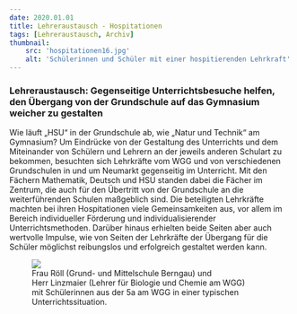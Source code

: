 ```yaml
---
date: 2020.01.01
title: Lehreraustausch - Hospitationen
tags: [Lehreraustausch, Archiv]
thumbnail: 
    src: 'hospitationen16.jpg'
    alt: 'Schülerinnen und Schüler mit einer hospitierenden Lehrkraft'
---
```


### Lehreraustausch: Gegenseitige Unterrichtsbesuche helfen, den Übergang von der Grundschule auf das Gymnasium weicher zu gestalten

Wie läuft „HSU“ in der Grundschule ab, wie „Natur und Technik“ am Gymnasium? Um Eindrücke von der Gestaltung des Unterrichts und dem Miteinander von Schülern und Lehrern an der jeweils anderen Schulart zu bekommen, besuchten sich Lehrkräfte vom WGG und von verschiedenen Grundschulen in und um Neumarkt gegenseitig im Unterricht. Mit den Fächern Mathematik, Deutsch und HSU standen dabei die Fächer im Zentrum, die auch für den Übertritt von der Grundschule an die weiterführenden Schulen maßgeblich sind.
Die beteiligten Lehrkräfte machten bei ihren Hospitationen viele Gemeinsamkeiten aus, vor allem im Bereich individueller Förderung und individualisierender Unterrichtsmethoden. Darüber hinaus erhielten beide Seiten aber auch wertvolle Impulse, wie von Seiten der Lehrkräfte der Übergang für die Schüler möglichst reibungslos und erfolgreich gestaltet werden kann.
<figure>
<img src = "/images/hospitationen16.jpg">
<figcaption>Frau Röll (Grund- und Mittelschule Berngau) und <br> Herr Linzmaier (Lehrer für Biologie und Chemie am WGG) <br> mit Schülerinnen aus der 5a am WGG in einer typischen Unterrichtssituation.</figcaption>
</figure>